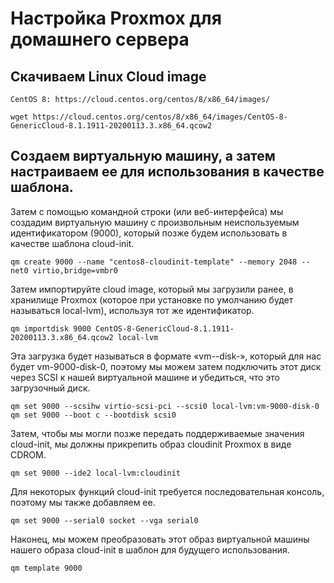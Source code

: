 # Настройка Proxmox для домашнего сервера

## Скачиваем Linux Cloud image

    CentOS 8: https://cloud.centos.org/centos/8/x86_64/images/

```shell
wget https://cloud.centos.org/centos/8/x86_64/images/CentOS-8-GenericCloud-8.1.1911-20200113.3.x86_64.qcow2
```

## Создаем виртуальную машину, а затем настраиваем ее для использования в качестве шаблона.

Затем с помощью командной строки (или веб-интерфейса) мы создадим виртуальную машину с произвольным неиспользуемым идентификатором (9000), который позже будем использовать в качестве шаблона cloud-init.

```shell
qm create 9000 --name "centos8-cloudinit-template" --memory 2048 --net0 virtio,bridge=vmbr0
```

Затем импортируйте cloud image, который мы загрузили ранее, в хранилище Proxmox (которое при установке по умолчанию будет называться local-lvm), используя тот же идентификатор.

```shell
qm importdisk 9000 CentOS-8-GenericCloud-8.1.1911-20200113.3.x86_64.qcow2 local-lvm
```

Эта загрузка будет называться в формате «vm--disk-», который для нас будет vm-9000-disk-0, поэтому мы можем затем подключить этот диск через SCSI к нашей виртуальной машине и убедиться, что это загрузочный диск.

```shell
qm set 9000 --scsihw virtio-scsi-pci --scsi0 local-lvm:vm-9000-disk-0
qm set 9000 --boot c --bootdisk scsi0
```

Затем, чтобы мы могли позже передать поддерживаемые значения cloud-init, мы должны прикрепить образ cloudinit Proxmox в виде CDROM.

```shell
qm set 9000 --ide2 local-lvm:cloudinit
```

Для некоторых функций cloud-init требуется последовательная консоль, поэтому мы также добавляем ее.

```shell
qm set 9000 --serial0 socket --vga serial0
```

Наконец, мы можем преобразовать этот образ виртуальной машины нашего образа cloud-init в шаблон для будущего использования.

```shell
qm template 9000
```
